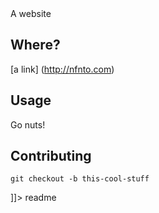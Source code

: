 <snippet>
  <content><![CDATA[
# ${1:NFNTO}

A website

## Where?

[a link] (http://nfnto.com)

## Usage

Go nuts!

## Contributing

`git checkout -b this-cool-stuff`

]]></content>
  <tabTrigger>readme</tabTrigger>
</snippet>
